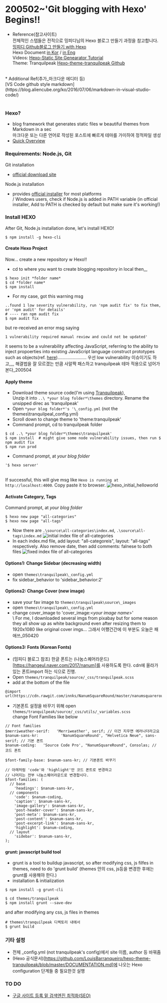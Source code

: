 # 200502~'Git blogging with Hexo' Begins!!
* Reference(참고사이트) <br> 
전체적인 스텝들은 전적으로 밍피디님의 Hexo 블로그 만들기 과정을 참고합니다. <br>
[밍피디 Github블로그 만들기 with Hexo](https://mingpd.github.io/2019/04/14/github-blog-with-hexo-1/)<br>
Hexo Document [in Kor](https://hexo.io/ko/docs/) / [in Eng](https://hexo.io/docs/)<br>
Videos: [Hexo-Static Site Genearator Tutorial](https://www.youtube.com/playlist?list=PLLAZ4kZ9dFpOMJR6D25ishrSedvsguVSm)<br>
Theme: Tranquilpeak [Hexo-theme-tranquilpeak Github](https://github.com/LouisBarranqueiro/hexo-theme-tranquilpeak/blob/master/DOCUMENTATION.md)
<br>
* Additional Ref(추가_마크다운 에디터 등)<br>
[VS Code github style markdown](https://blog.aliencube.org/ko/2016/07/06/markdown-in-visual-studio-code/)
<br><br>

### Hexo?
- blog framework that generates static files w beautiful themes from Markdown in a sec 
<br>마크다운 또는 다른 언어로 작성된 포스트에 빠르게 테마를 가미하여 정적파일 생성 
- [Quick Overview](https://youtu.be/ARted4RniaU)

### Requirements: Node.js, Git
Git installation 
- [official download site](https://git-scm.com/download/win)<br>

Node.js installation
- provides [official installer](https://nodejs.org/en/download/) for most platforms
<br> / Windows users, check if Node.js is added in PATH variable (in official installer, Add to PATH is checked by default but make sure it's working!)

### Install HEXO
After Git, Node.js installation done, let's install HEXO!
``` 
$ npm install -g hexo-cli 
```
#### Create Hexo Project
Now... create a new repository w Hexo!! 
- cd to where you want to create blogging repository in local then,,,
``` 
$ hexo init *folder name* 
$ cd *folder name* 
$ npm install
```
- For my case, got this warning msg 
```
..found 1 low severity vulnerability, run 'npm audit fix' to fix them, or 'npm audit' for details' 
# ---- ran npm audit fix
$ npm audit fix
```
but re-received an error msg saying 
  ```
  1 vulnerability required manual review and could not be updated' 
  ```
it seems to be a vulnerability affecting JavaScript, referring to the ability to inject propoerties into existing JavaScript language construct prototypes such as objects(ref. [here](https://snyk.io/vuln/SNYK-JS-MINIMIST-559764))....................... 우선 low vulnerability 이슈이기도 하고,,,, 해결법을 잘 모르겠는 만큼 사알짝 패스하고 tranquilpeak 테마 적용으로 넘어가본다_200504
#### Apply theme
- Download theme source code(I'm using [Tranquilpeak](https://github.com/LouisBarranqueiro/hexo-theme-tranquilpeak/releases/tag/v4.0.0)), 
<br> Unzip it into ```..\ *your blog folder*\themes``` directory. Rename the unsipped direc as 'tranquilpeak'
- Open ```*your blog folder*'s '\_config.yml``` (not the themes\tranquilpeal\_config.yml)
- Scroll down to change theme to 'theme:tranquilpeak'
- Command prompt, cd to tranquilpeak folder
```
$ cd ..\ *your blog folder*\themes\tranquilpeak'
$ npm install  # might give some node vulnerability issues, then run $ npm audit fix
$ npm run prod
```
- Command prompt, at *your blog folder* 
```
'$ hexo server' 
```
<br> If successful, this will give msg like ```Hexo is running at http://localhost:4000```. Copy paste it to browser.
![hexo_initial_helloworld](markdowns/blogPrep/img/hexo_helloworld.PNG)
#### Activate Category, Tags
Command prompt, at *your blog folder*
```
$ hexo new page "all-categories"
$ hexo new page "all-tags"
```
- Now there are ```.\source\all-categories\index.md```, ```.\source\all-tags\index.md``` 
![initial index file of all-categories](.\img\initial_index_categories.PNG)
- In each index.md file, add layout: "all-categoreis", layout: "all-tags" respectively. Also remove date, then add comments: falnese to both files
![fixed index file of all-categories](.\img\fixed_index_categories.PNG)
#### Options1: Change Sidebar (decreasing width)
- open ```themes\tranquilpeak\_config.yml```
- fix sidebar_behavior to 'sidebar_behavior:2'
#### Options2: Change Cover (new image)
- save your fav image to ```themes\tranquilpeak\source\_images```
- open ```themes\tranquilpeak\_config.yml```
- change cover_image to 'cover_image:<*your image name*>'
<br>\\ For me, I downloaded several imgs from pixabay but for some reason they all show up as white background even after resizing them to 1920x1080 like original cover imgs... 그래서 어쨌건간에 이 부분도 오늘은 패애쓰_050420
#### Options3: Fonts (Korean Fonts)
- (밍피디 블로그 참조) 한글 폰트는 (나눔스퀘어라운드)[https://hangeul.naver.com/2017/nanum]를 사용하도록 한다. cdn에 올라가 있는 폰트import 하는 식으로 진행.
- Open ```themes/tranquilpeak/source/_css/tranquilpeak.scss```
- add at the bottom of the file 
```
@import
url(https://cdn.rawgit.com/innks/NanumSquareRound/master/nanumsquareround.css);
```
- 기본폰트 설정을 바꾸기 위해 open ```themes/tranquilpeak/source/_css/utils/_variables.scss``` <br>
change Font Families like below
```
// Font families
$merriweather-serif:   'Merriweather', serif; // 이건 지우면 에러나더라고요
$nanum-sans-kr:          'NanumSquareRound', "Helvetica Neue", sans-serif; // 기본 폰트 
$nanum-coding:   'Source Code Pro', "NanumSquareRound", Consolas; // 코드 폰트

$font-family-base: $nanum-sans-kr; // 기본폰트 바꾸기

// 아래처럼 'code'와 'highlight'만 코드 폰트로 변경하고
// 나머지는 전부 나눔스퀘어라운드로 변경합시다.
$font-families: (
  // base
    'headings': $nanum-sans-kr,
  // components
    'code': $nanum-coding,
    'caption': $nanum-sans-kr,
    'image-gallery': $nanum-sans-kr,
    'post-header-cover': $nanum-sans-kr,
    'post-meta': $nanum-sans-kr,
    'post-content': $nanum-sans-kr,
    'post-excerpt-link': $nanum-sans-kr,
    'highlight': $nanum-coding,
  // layout
    'sidebar': $nanum-sans-kr,
);
```
#### grunt: javascript build tool
- grunt is a tool to buildup javascript, so after modifying css, js filfes in themes, need to do 'grunt build' (themes 안의 css, js등을 변경한 후에는 grunt를 사용해야 한다.)
- installation & initialization
```
$ npm install -g grunt-cli

$ cd themes/tranquilpeak
$ npm install grunt --save-dev
```
and after modifying any css, js files in themes
```
# themes\tranquilpeak 디렉토리 내에서
$ grunt build
```
### 기타 설정
- 전체 \_config.yml (not tranquilpeak's config)에서 site 이름, author 등 바꿔줌
- (Hexo 공식문서)[https://github.com/LouisBarranqueiro/hexo-theme-tranquilpeak/blob/master/DOCUMENTATION.md]에 나오는 Hexo configuration 단계들 중 필요한것 실행

### TO DO
- [구글 사이트 등록 밑 검색엔진 최적화(SEO)](https://msj0319.github.io/2020/02/14/Hexo-Blog-%EA%B5%AC%EA%B8%80-%EC%82%AC%EC%9D%B4%ED%8A%B8-%EB%93%B1%EB%A1%9D-%EB%B0%8F-%EA%B2%80%EC%83%89%EC%97%94%EC%A7%84-%EC%B5%9C%EC%A0%81%ED%99%94-SEO/)


